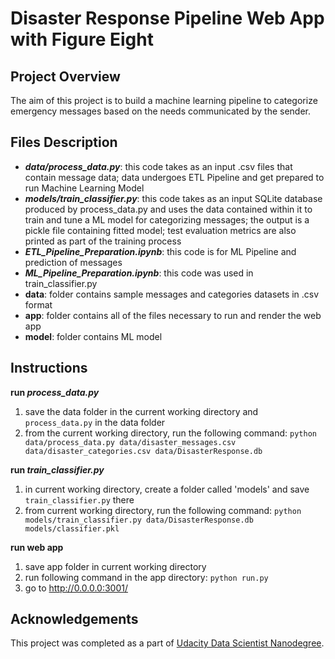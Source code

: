 # Disaster Response Pipeline Web App with Figure Eight

## Project Overview
The aim of this project is to build a machine learning pipeline to categorize emergency messages based on the needs communicated by the sender.

## Files Description
 - **_data/process_data.py_**: this code takes as an input .csv files that contain message data; data undergoes ETL Pipeline and get prepared to run Machine Learning Model
 - **_models/train_classifier.py_**: this code takes as an input SQLite database produced by process_data.py and uses the data contained within it to train and tune a ML model for categorizing messages; the output is a pickle file containing fitted model; test evaluation metrics are also printed as part of the training process
 - **_ETL_Pipeline_Preparation.ipynb_**: this code is for ML Pipeline and prediction of messages
 - **_ML_Pipeline_Preparation.ipynb_**: this code was used in train_classifier.py
 - **data**: folder contains sample messages and categories datasets in .csv format
 - **app**: folder contains all of the files necessary to run and render the web app
 - **model**: folder contains ML model

## Instructions
**run _process_data.py_**
1. save the data folder in the current working directory and ```process_data.py``` in the data folder
2. from the current working directory, run the following command: ```python data/process_data.py data/disaster_messages.csv data/disaster_categories.csv data/DisasterResponse.db```

**run _train_classifier.py_**
1. in current working directory, create a folder called 'models' and save ```train_classifier.py``` there
2. from current working directory, run the following command: ```python models/train_classifier.py data/DisasterResponse.db models/classifier.pkl```

**run web app**
1. save app folder in current working directory
2. run following command in the app directory: ```python run.py```
3. go to http://0.0.0.0:3001/


## Acknowledgements
This project was completed as a part of [Udacity Data Scientist Nanodegree](https://www.udacity.com/course/data-scientist-nanodegree--nd025).
